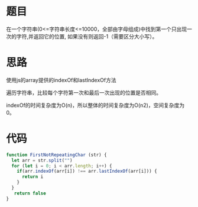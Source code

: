 # 题目
在一个字符串(0<=字符串长度<=10000，全部由字母组成)中找到第一个只出现一次的字符,并返回它的位置, 如果没有则返回-1（需要区分大小写）。

# 思路
使用js的array提供的indexOf和lastIndexOf方法

遍历字符串，比较每个字符第一次和最后一次出现的位置是否相同。

indexOf的时间复杂度为O(n)，所以整体的时间复杂度为O(n2)，空间复杂度为0。

# 代码
```javascript
function FirstNotRepeatingChar (str) {
  let arr = str.split("")
  for (let i = 0; i < arr.length; i++) {
    if(arr.indexOf(arr[i]) !== arr.lastIndexOf(arr[i])) {
      return i
    }
  }
   return false 
}
```